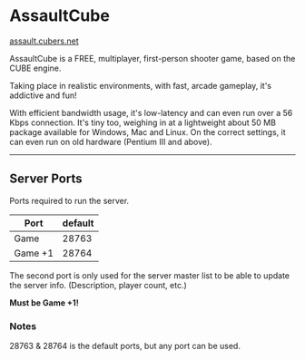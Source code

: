 # AssaultCube
[assault.cubers.net](https://assault.cubers.net/)

AssaultCube is a FREE, multiplayer, first-person shooter game, based on the CUBE engine.

Taking place in realistic environments, with fast, arcade gameplay, it's addictive and fun!

With efficient bandwidth usage, it's low-latency and can even run over a 56 Kbps connection.
It's tiny too, weighing in at a lightweight about 50 MB package available for Windows, Mac and Linux.
On the correct settings, it can even run on old hardware (Pentium III and above).

---

## Server Ports

Ports required to run the server.

| Port    | default |
|---------|---------|
| Game    | 28763   |
| Game +1 | 28764   |

The second port is only used for the server master list to be able to update the server info. (Description, player count, etc.)

**Must be Game +1!**

### Notes

<!--Notes about the server ports.-->
28763 & 28764 is the default ports, but any port can be used.
